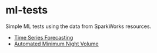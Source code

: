 # ml-tests

Simple ML tests using the data from SparkWorks resources.

+ [Time Series Forecasting](ts-forecast-test)
+ [Automated Minimum Night Volume](mnv-test)
